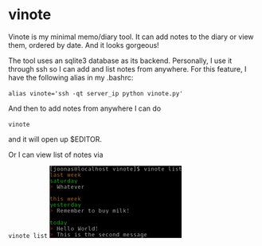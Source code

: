 # vinote

Vinote is my minimal memo/diary tool. It can add notes to the diary or view them, ordered by date. And it looks gorgeous!

The tool uses an sqlite3 database as its backend. Personally, I use it through ssh so I can add and list notes from anywhere. For this feature, I have the following alias in my .bashrc: 

`alias vinote='ssh -qt server_ip python vinote.py'`

And then to add notes from anywhere I can do

`vinote`

and it will open up $EDITOR.

Or I can view list of notes via

`vinote list`
![screenshot](screenshot.png)
